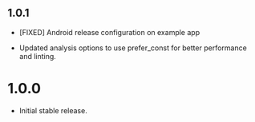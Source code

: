 
## 1.0.1

* [FIXED] Android release configuration on example app

* Updated analysis options to use prefer_const for better performance and linting.

# 1.0.0

* Initial stable release.
